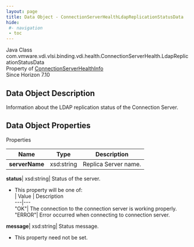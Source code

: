 ```yaml
---
layout: page
title: Data Object - ConnectionServerHealthLdapReplicationStatusData
hide:
 #- navigation
 - toc
---
```






Java Class
    com.vmware.vdi.vlsi.binding.vdi.health.ConnectionServerHealth.LdapReplicationStatusData  
Property of
     [ConnectionServerHealthInfo](vdi.health.ConnectionServerHealth.ConnectionServerHealthInfo.md#field_detail)  
Since 
    Horizon 7.10

## Data Object Description 

Information about the LDAP replication status of the Connection Server. 

## Data Object Properties

Properties

Name |  Type |  Description   
---|---|---  
**serverName**|  xsd:string|  Replica Server name.   
  
**status**|  xsd:string|  Status of the server.   


  * This property will be one of:  
|  Value |  Description   
---|---  
"OK"| The connection to the connection server is working properly.  
"ERROR"| Error occurred when connecting to connection server.  

  
**message**|  xsd:string|  Status message.   


* This property need not be set.

  
  
  

  
  

